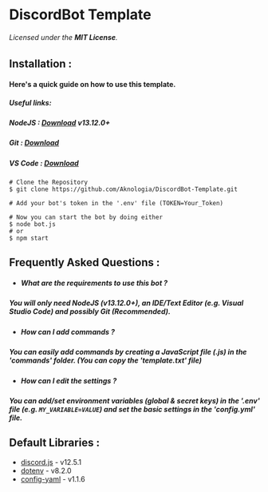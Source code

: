 # DiscordBot Template 
###### Licensed under the **MIT License**.

Installation :
--------------
#### Here's a quick guide on how to use this template.
##### __Useful links:__
##### NodeJS : [Download](https://nodejs.org/en/download/) v13.12.0+
##### Git : [Download](https://git-scm.com/downloads)
##### VS Code : [Download](https://code.visualstudio.com/Download)
```
# Clone the Repository
$ git clone https://github.com/Aknologia/DiscordBot-Template.git

# Add your bot's token in the '.env' file (TOKEN=Your_Token)

# Now you can start the bot by doing either
$ node bot.js
# or
$ npm start
```

Frequently Asked Questions :
---------------------
- ##### **What are the requirements to use this bot ?**
##### You will only need **NodeJS** (v13.12.0+), an **IDE/Text Editor** (e.g. Visual Studio Code) and possibly **Git** (Recommended).
- ##### **How can I add commands ?**
##### You can easily add commands by creating a JavaScript file (.js) in the 'commands' folder. (You can copy the 'template.txt' file)
- ##### **How can I edit the settings ?**
##### You can add/set environment variables (global & secret keys) in the '.env' file (e.g. `MY_VARIABLE=VALUE`) and set the basic settings in the 'config.yml' file.

Default Libraries :
-------------------
* [discord.js](https://www.npmjs.com/package/discord.js) - v12.5.1
* [dotenv](https://www.npmjs.com/package/dotenv) -  v8.2.0
* [config-yaml](https://www.npmjs.com/package/config-yaml) - v1.1.6
